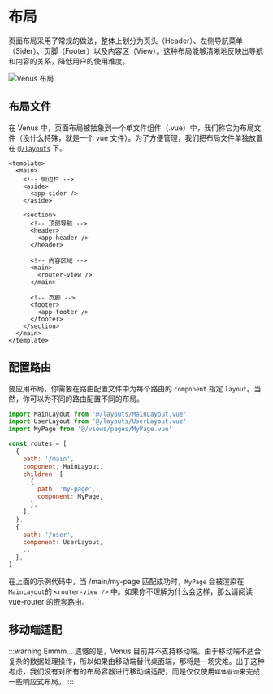 # 布局

页面布局采用了常规的做法，整体上划分为页头（Header）、左侧导航菜单（Sider）、页脚（Footer）以及内容区（View）。这种布局能够清晰地反映出导航和内容的关系，降低用户的使用难度。

![Venus 布局](https://gitee.com/chinesee/images/raw/master/img/img_035.png)

## 布局文件

在 Venus 中，页面布局被抽象到一个单文件组件（.vue）中，我们称它为布局文件（没什么特殊，就是一个 vue 文件）。为了方便管理，我们把布局文件单独放置在 [`@/layouts`]() 下。
```vue {4-6,10-12,15-17,20-22}
<template>
  <main>
    <!-- 侧边栏 -->
    <aside>
      <app-sider />
    </aside>

    <section>
      <!-- 顶部导航 -->
      <header>
        <app-header />
      </header>

      <!-- 内容区域 -->
      <main>
        <router-view />
      </main>

      <!-- 页脚 -->
      <footer>
        <app-footer />
      </footer>
    </section>
  </main>
</template>
```

## 配置路由
要应用布局，你需要在路由配置文件中为每个路由的 `component` 指定 `layout`。当然，你可以为不同的路由配置不同的布局。
```js
import MainLayout from '@/layouts/MainLayout.vue'
import UserLayout from '@/layouts/UserLayout.vue'
import MyPage from '@/views/pages/MyPage.vue'

const routes = [
  {
    path: '/main',
    component: MainLayout,
    children: [
      {
        path: 'my-page',
        component: MyPage,
      },
    ],
  },
  {
    path: '/user',
    component: UserLayout,
    ...
  },
]
```

在上面的示例代码中，当 /main/my-page 匹配成功时，`MyPage` 会被渲染在`MainLayout`的 `<router-view />` 中。如果你不理解为什么会这样，那么请阅读 vue-router 的[嵌套路由](https://router.vuejs.org/zh/guide/essentials/nested-routes.html)。

## 移动端适配
:::warning Emmm...
遗憾的是，Venus 目前并不支持移动端。由于移动端不适合复杂的数据处理操作，所以如果由移动端替代桌面端，那将是一场灾难。出于这种考虑，我们没有对所有的布局容器进行移动端适配，而是仅仅使用`媒体查询`来完成一些响应式布局。
:::